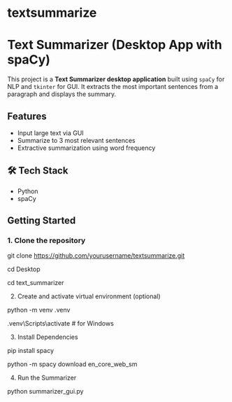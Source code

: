 # textsummarize
#  Text Summarizer (Desktop App with spaCy)

This project is a **Text Summarizer desktop application** built using `spaCy` for NLP and `tkinter` for GUI. It extracts the most important sentences from a paragraph and displays the summary.

##  Features
- Input large text via GUI
- Summarize to 3 most relevant sentences
- Extractive summarization using word frequency

## 🛠 Tech Stack
- Python
- spaCy
  

##  Getting Started

### 1. Clone the repository

git clone https://github.com/yourusername/textsummarize.git

cd Desktop

cd text_summarizer

2. Create and activate virtual environment (optional)

python -m venv .venv

.venv\Scripts\activate  # for Windows

3. Install Dependencies
   
pip install spacy

python -m spacy download en_core_web_sm

4. Run the Summarizer
   
python summarizer_gui.py
